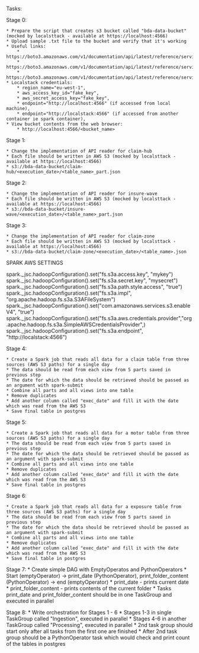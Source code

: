 Tasks:


Stage 0:

    * Prepare the script that creates s3 bucket called "bda-data-bucket" (mocked by localsttack - available at https://localhost:4566)
    * Upload sample .txt file to the bucket and verify that it's working
    * Useful links:
        * https://boto3.amazonaws.com/v1/documentation/api/latest/reference/services/s3.html
        * https://boto3.amazonaws.com/v1/documentation/api/latest/reference/services/s3/client/create_bucket.html
        * https://boto3.amazonaws.com/v1/documentation/api/latest/reference/services/s3/client/put_object.html
    * Localstack credentials:
        * region_name="eu-west-1",
        * aws_access_key_id="fake_key",
        * aws_secret_access_key="fake_key",
        * endpoint="http://localhost:4566" (if accessed from local machine),
        * endpoint="http://localstack:4566" (if accessed from another container ie spark container),
    * View bucket contents from the web browser:
        * http://localhost:4566/<bucket_name>


Stage 1:

    * Change the implementation of API reader for claim-hub
    * Each file should be written in AWS S3 (mocked by localsttack - available at https://localhost:4566)
    * s3://bda-data-bucket/claim-hub/<execution_date>/<table_name>_part.json


Stage 2:

    * Change the implementation of API reader for insure-wave
    * Each file should be written in AWS S3 (mocked by localsttack - available at https://localhost:4566)
    * s3://bda-data-bucket/insure-wave/<execution_date>/<table_name>_part.json


Stage 3:

    * Change the implementation of API reader for claim-zone
    * Each file should be written in AWS S3 (mocked by localsttack - available at https://localhost:4566)
    * s3://bda-data-bucket/claim-zone/<execution_date>/<table_name>.json


SPARK AWS SETTINGS

spark._jsc.hadoopConfiguration().set("fs.s3a.access.key", "mykey")
spark._jsc.hadoopConfiguration().set("fs.s3a.secret.key", "mysecret")
spark._jsc.hadoopConfiguration().set("fs.s3a.path.style.access", "true")
spark._jsc.hadoopConfiguration().set("fs.s3a.impl", "org.apache.hadoop.fs.s3a.S3AFileSystem")
spark._jsc.hadoopConfiguration().set("com.amazonaws.services.s3.enableV4", "true")
spark._jsc.hadoopConfiguration().set("fs.s3a.aws.credentials.provider","org.apache.hadoop.fs.s3a.SimpleAWSCredentialsProvider",)
spark._jsc.hadoopConfiguration().set("fs.s3a.endpoint", "http://localstack:4566")


Stage 4:

    * Create a Spark job that reads all data for a claim table from three sources (AWS S3 paths) for a single day
    * The data should be read from each view from 5 parts saved in previous step
    * The date for which the data should be retrieved should be passed as an argument with spark-submit
    * Combine all parts and all views into one table
    * Remove duplicates
    * Add another column called "exec_date" and fill it with the date which was read from the AWS S3
    * Save final table in postgres


Stage 5:

    * Create a Spark job that reads all data for a motor table from three sources (AWS S3 paths) for a single day
    * The data should be read from each view from 5 parts saved in previous step
    * The date for which the data should be retrieved should be passed as an argument with spark-submit
    * Combine all parts and all views into one table
    * Remove duplicates
    * Add another column called "exec_date" and fill it with the date which was read from the AWS S3
    * Save final table in postgres


Stage 6:

    * Create a Spark job that reads all data for a exposure table from three sources (AWS S3 paths) for a single day
    * The data should be read from each view from 5 parts saved in previous step
    * The date for which the data should be retrieved should be passed as an argument with spark-submit
    * Combine all parts and all views into one table
    * Remove duplicates
    * Add another column called "exec_date" and fill it with the date which was read from the AWS S3
    * Save final table in postgres


Stage 7:
    * Create simple DAG with EmptyOperatos and PythonOperators
    * Start (emptyOperator) -> print_date (PythonOperator), print_folder_content (PythonOperator) -> end (emptyOperator)
    * print_date - prints current date
    * print_folder_content - prints contents of the current folder
    * Tasks print_date and print_folder_content should be in one TaskGroup and executed in parallel

Stage 8:
    * Write orchestration for Stages 1 - 6
    * Stages 1-3 in single TaskGroup called "Ingestion", executed in parallel
    * Stages 4-6 in another TaskGroup called "Processing", executed in parallel
    * 2nd task group should start only after all tasks from the first one are finished
    * After 2nd task group should be a PythonOperator task which would check and print count of the tables in postgres
